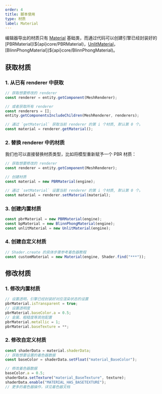 ```yaml
---
order: 4
title: 脚本使用
type: 材质
label: Material
---
```


编辑器导出的材质只有 [Material](${api}core/Material) 基础类，而通过代码可以创建引擎已经封装好的 [PBRMaterial](${api}core/PBRMaterial)，[UnlitMaterial](${api}core/UnlitMaterial)，[BlinnPhongMaterial](${api}core/BlinnPhongMaterial)。

## 获取材质

### 1. 从已有 renderer 中获取

```typescript
// 获取想要修改的 renderer
const renderer = entity.getComponent(MeshRenderer);

// 或者获取所有 renderer
const renderers = [];
entity.getComponentsIncludeChildren(MeshRenderer, renderers);

// 通过 `getMaterial` 获取当前 renderer 的第 i 个材质, 默认第 0 个。
const material = renderer.getMaterial();
```

### 2. 替换 renderer 中的材质

我们也可以直接替换材质类型，比如将模型重新赋予一个 PBR 材质：

```typescript
// 获取想要修改的 renderer
const renderer = entity.getComponent(MeshRenderer);

// 创建材质
const material = new PBRMaterial(engine);

// 通过 `setMaterial` 设置当前 renderer 的第 i 个材质, 默认第 0 个。
const material = renderer.setMaterial(material);
```

### 3. 创建内置材质

```typescript
const pbrMaterial = new PBRMaterial(engine);
const bpMaterial = new BlinnPhongMaterial(engine);
const unlitMaterial = new UnlitMaterial(engine);
```

### 4. 创建自定义材质

```typescript
// Shader.create 的具体步骤参考着色器教程
const customMaterial = new Material(engine, Shader.find("***"));
```

## 修改材质

### 1. 修改内置材质

```typescript
// 设置透明，引擎已经封装好对应渲染状态的设置
pbrMaterial.isTransparent = true;
// 设置透明度
pbrMaterial.baseColor.a = 0.5;
// 金属、粗糙度等其他配置
pbrMaterial.metallic = 1;
pbrMaterial.baseTexture = **;
```

### 2. 修改自定义材质

```typescript
const shaderData = material.shaderData;
// 获取想要设置的着色器数据
const baseColor = shaderData.setFloat("material_BaseColor");

// 修改着色器数据
baseColor.a = 0.5;
shaderData.setTexture("material_BaseTexture", texture);
shaderData.enable("MATERIAL_HAS_BASETEXTURE");
// 更多的着色器操作，详见着色器文档
```
